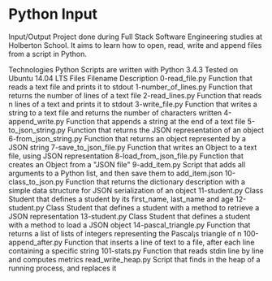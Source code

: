 # Python Input
Input/Output
Project done during Full Stack Software Engineering studies at Holberton School. It aims to learn how to open, read, write and append files from a script in Python.

Technologies
Python Scripts are written with Python 3.4.3
Tested on Ubuntu 14.04 LTS
Files
Filename	Description
0-read_file.py	Function that reads a text file and prints it to stdout
1-number_of_lines.py	Function that returns the number of lines of a text file
2-read_lines.py	Function that reads n lines of a text and prints it to stdout
3-write_file.py	Function that writes a string to a text file and returns the number of characters written
4-append_write.py	Function that appends a string at the end of a text file
5-to_json_string.py	Function that returns the JSON representation of an object
6-from_json_string.py	Function that returns an object represented by a JSON string
7-save_to_json_file.py	Function that writes an Object to a text file, using JSON representation
8-load_from_json_file.py	Function that creates an Object from a "JSON file"
9-add_item.py	Script that adds all arguments to a Python list, and then save them to add_item.json
10-class_to_json.py	Function that returns the dictionary description with a simple data structure for JSON serialization of an object
11-student.py	Class Student that defines a student by its first_name, last_name and age
12-student.py	Class Student that defines a student with a method to retrieve a JSON representation
13-student.py	Class Student that defines a student with a method to load a JSON object
14-pascal_triangle.py	Function that returns a list of lists of integers representing the Pascal¡s triangle of n
100-append_after.py	Function that inserts a line of text to a file, after each line containing a specific string
101-stats.py	Function that reads stdin line by line and computes metrics
read_write_heap.py	Script that finds in the heap of a running process, and replaces it